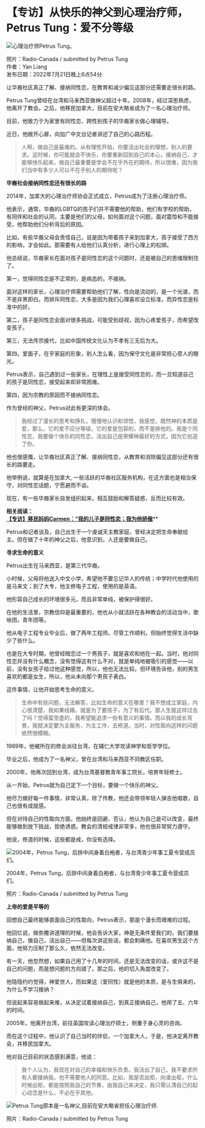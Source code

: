 # 【专访】从快乐的神父到心理治疗师，Petrus Tung：爱不分等级

![心理治疗师Petrus Tung。](https://images.radio-canada.ca/q_auto,w_1024/v1/ici-info/16x9/petrus-tung-2.jpeg)

照片：Radio-Canada / submitted by Petrus Tung  
作者：Yan Liang  
发布日期：2022年7月21日晚上6点54分  

让华裔社区真正了解、接纳同性恋，在教育和减少偏见这部分还需要走很长的路。

Petrus Tung曾经在台湾和马来西亚做神父超过十年。2008年，经过深思熟虑，他离开了教会。之后，他移民加拿大，目前在安大略省成为了一名心理治疗师。

目前，他致力于为家里有同性恋、跨性别孩子的华裔家长做心理辅导。

近日，他敞开心扉，向加广中文台记者讲述了自己的心路历程。

> 人啊，做自己是最难的。从有理性开始，你要活出社会的理想，别人的要求。这时候，你可能就会不快乐，你要重新回到自己的本心，接纳自己，才能够快乐起来。做自己最重要是学会不在乎外在的期待，所以很难，因为我们当中有多少人可以不在乎别人的期待呢？

**华裔社会接纳同性恋还有很长的路**

2014年，加拿大的心理治疗师协会正式成立，Petrus成为了注册心理治疗师。

他表示，通常，华裔的LGBTQ的孩子们并不需要他的帮助，他们有学校的帮助，有同伴和社会的认同，主要是他们的父母，如何面对这个问题，面对震惊和不能接受，他帮助他们分析背后的原因。

比如，有些华裔父母会责怪自己，说是因为带着孩子来到加拿大，孩子接受了西方的影响，才会如此。那需要有人给他们认真分析，进行心理上的松绑。

他总结说，华裔家长在面对孩子是同性恋的这个问题时，还是被自己的思维限制住了。

第一，觉得同性恋是不正常的，是病态的，不接纳。

面对这样的家长，心理治疗师需要帮助他们了解，性向是流动的，是一个光谱，而不是非黑即白。而排斥同性恋，大多是因为我们心理喜欢设立标准，而异性恋是标准中的好。

第二，孩子是同性恋会面对很多挑战，可能受到歧视，因为心疼爱孩子，而希望改变孩子。

第三，无法传宗接代，比如中国传统文化认为不孝有三无后为大。

第四，爱面子，在乎家庭的形象，别人怎么看，因为保守文化是非常担心旁人的眼光。

Petrus表示，自己遇到过一些家长，在理性上是接受同性恋的，而一旦知道自己的孩子是同性恋，接受起来却非常困难。

第四，因为宗教的原因而不接纳同性恋。

作为曾经的神父，Petrus对此有更深的体会。

> 我经过了漫长的思考和挣扎，慢慢地认识和领悟，我感觉，既然神的本质是爱，那么，它的爱不应分等级，它的爱是包容的，而不是排他的。我是个同性恋，我要做个快乐的同性恋，活出自己是荣耀神最好的方式，因为它创造了你。

他也很感慨，让华裔社区真正了解、接纳同性恋，从教育和消除偏见这部分还有很长的路要走。

他举例说，就算是在加拿大, 一些活跃的华裔社区服务机构，在这方面也是相当保守，对同性恋话题，宁愿避而不谈。

现在，有一些华裔家长自发组织起来，相互鼓励和解答疑惑，反而比较有效。

**相关阅读：**  
[**【专访】移民妈妈Carmen：“我的儿子是同性恋；我为他骄傲**](https://ici.radio-canada.ca/rci/zh-hans/%E6%96%B0%E9%97%BB/1893147/-%E4%B8%93%E8%AE%BF-%E7%A7%BB%E6%B0%91%E5%A6%88%E5%A6%88carmen-%E6%88%91%E7%9A%84%E5%84%BF%E5%AD%90%E6%98%AF%E5%90%8C%E6%80%A7%E6%81%8B-%E6%88%91%E4%B8%BA%E4%BB%96%E9%AA%84%E5%82%B2 "https://ici.radio-canada.ca/rci/zh-hans/%E6%96%B0%E9%97%BB/1893147/-%E4%B8%93%E8%AE%BF-%E7%A7%BB%E6%B0%91%E5%A6%88%E5%A6%88carmen-%E6%88%91%E7%9A%84%E5%84%BF%E5%AD%90%E6%98%AF%E5%90%8C%E6%80%A7%E6%81%8B-%E6%88%91%E4%B8%BA%E4%BB%96%E9%AA%84%E5%82%B2")**

Petrus和记者谈及，自己出生于一个虔诚天主教家庭，曾经决定把生命奉献给主。但在做了十年的神父之后，他意识到，人还是要做自己。

**寻求生命的意义**

Petrus出生在马来西亚，是第三代华裔。

小时候，父母将他送入中文小学，希望他不要忘记华人的传统；中学时代他使用的是马来文；到了大专，他主修电子工程，使用的是英语。

他形容自己成长的环境很多元，而且非常单纯，被保护得很好。

在他的生活里，宗教信仰是最重要的，他也从小就活跃在各种教会的活动当中，歌咏团，青年团等。

他从电子工程专业毕业后，做了两年工程师。尽管工作顺利，但始终觉得生活中缺少了些什么。

也是在大专时期，他曾经暗恋过一个男孩子，就是喜欢和他在一起。当时，他对同性恋并没有什么概念，没有觉得这有什么不对，就是单纯地被吸引的感觉——以前，没有女孩子给过他这种感觉，所以，他也无法比较。但环境告诉他，别的男生喜欢的都是女生，所以，他从未向那个男孩子表白。

这件事情，让他开始思考生命的意义。

> 生命中有些问题，无法解答，比如生命的意义在哪里？我不想成立家庭，内心很清楚，我如果结婚，就是为了要孩子，为了有后代。那人生就这样过去了吗？觉得蛮空虚的，我希望能追求一些有意义的事情。而以我的成长背景，我就决定要为主服务，为主工作，去修道。当时，对性取向这样的问题依然很模糊。

1989年，他被所在的修会派往台湾，在辅仁大学攻读神学和哲学学位。

毕业之后，他成为了一名神父，曾在台湾和马来西亚不同教区任职。

2000年，他再次回到台湾，成为台湾基督教青年事工院长，培育年轻修士。

从一开始，Petrus就为自己定下一个目标，要做一个快乐的神父。

他尽力做好每一件事情，非常认真，除了传教，他还会带领年轻人弹吉他唱歌，自己也很有成就感。

但在对待自己的性取向方面，他始终是回避、否认，他认为自己是可以改变，最终能够做到放下挑战，拒绝诱惑。教会的清规戒律非常多，他也很非常努力遵守。

他说，修道的时候，这些都是戒，你没有选择。

![2004年，Petrus Tung，后排中间身着白袍者，与台湾青少年事工夏令营成员们。](https://images.radio-canada.ca/q_auto,w_740/v1/ici-info/16x9/petrus-tung-in-taiwan.JPG)

2004年，Petrus Tung，后排中间身着白袍者，与台湾青少年事工夏令营成员们。

照片：Radio-Canada / submitted by Petrus Tung  

**上帝的爱是平等的**

回想自己最终能够直面自己的性取向，Petrus表示，那是个漫长而艰难的过程。

他回忆说，做弥撒讲道理的时候，他会告诉大家，神是无条件爱我们的，我们要接纳自己，做自己，活出自己——但每次讲这些话，都会刺痛他。在喜欢男生这个方面，他努力压制了那么久，依然无法改变。

有一天，他忽然想，如果自己用了十几年的时间，还是无法改变的话，或许这不是自己的问题，而是想问题的方向错了。那之后，他的切入角度改变了。

他隐隐约约觉得，神爱世人，而如果这（爱同性）就是他的本质，是与生俱来的，为什么不学习接纳？

但说起来容易做起来难，从决定试着接纳自己，到真正接纳自己，他用了五、六年的时间。

2005年，他离开台湾，前往英国攻读心理治疗硕士，侧重于身心灵的咨询。

而在这个过程中，他认识了自己当时的伴侣，一个加拿大人，于是，他决定离开教会，并移民加拿大。

他对自己目前的状态感到满意，他说：

> 我个人认为，我现在对自己的幸福和快乐负责。我活出了自己，我不要求所有人都接纳我，也不需要他人的同意。比如，我是否出柜，向谁出柜，什么时候出柜，都是按照我自己的节奏，由我自己来决定，我只需认清自己的起心动念是什么，不必在乎其他。

![Petrus Tung原本是一名神父,目前在安大略省担任心理治疗师.](https://images.radio-canada.ca/q_auto,w_740/v1/ici-info/16x9/petrus-tung-cover.jpg)

照片：Radio-Canada / submitted by Petrus Tung